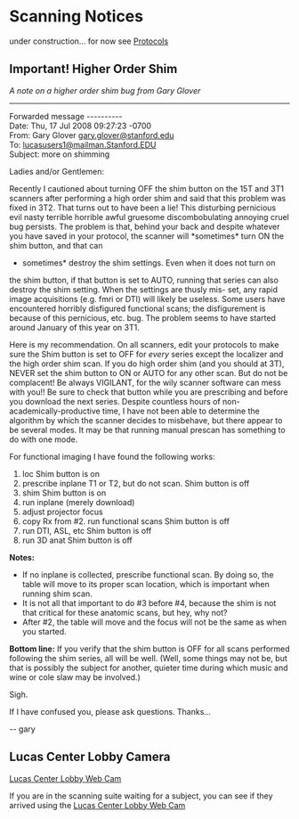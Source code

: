 # Scanning Notices

under construction... for now see [Protocols](spanwiki/wiki/manual/old-manual/subjects-and-scanning/scanning.md)

## Important! Higher Order Shim

_A note on a higher order shim bug from Gary Glover_
_______________________________________________________
Forwarded message ----------\
Date: Thu, 17 Jul 2008 09:27:23 -0700\
From: Gary Glover <gary.glover@stanford.edu>\
To: lucasusers1@mailman.Stanford.EDU\
Subject: more on shimming

Ladies and/or Gentlemen:

Recently I cautioned about turning OFF the shim button on the 15T and 3T1 scanners after performing a high order shim and said that this problem was fixed in 3T2. That turns out to have been a lie! This disturbing pernicious evil nasty terrible horrible awful gruesome discombobulating annoying cruel bug persists. The problem is that, behind your back and despite whatever you have saved in your protocol, the scanner will \*sometimes* turn ON the shim button, and that can
  - sometimes* destroy the shim settings. Even when it does not turn on
  
the shim button, if that button is set to AUTO, running that series can also destroy the shim setting. When the settings are thusly mis- set, any rapid image acquisitions (e.g. fmri or DTI) will likely be useless. Some users have encountered horribly disfigured functional scans; the disfigurement is because of this pernicious, etc. bug. The problem seems to have started around January of this year on 3T1.

Here is my recommendation. On all scanners, edit your protocols to make sure the Shim button is set to OFF for *every* series except the localizer and the high order shim scan. If you do high order shim (and you should at 3T), NEVER set the shim button to ON or AUTO for any other scan. But do not be complacent! Be always VIGILANT, for the wily scanner software can mess with you!! Be sure to check that button while you are prescribing and before you download the next series. Despite countless hours of non-academically-productive time, I have not been able to determine the algorithm by which the scanner decides to misbehave, but there appear to be several modes. It may be that running manual prescan has something to do with one mode.

For functional imaging I have found the following works:
  1. loc Shim button is on
  2. prescribe inplane T1 or T2, but do not scan. Shim button is off
  3. shim Shim button is on
  4. run inplane (merely download)
  5. adjust projector focus
  6. copy Rx from #2. run functional scans Shim button is off
  7. run DTI, ASL, etc Shim button is off
  8. run 3D anat Shim button is off
  
__Notes:__
  - If no inplane is collected, prescribe functional scan. By doing so, the table will move to its proper scan location, which is important when running shim scan.
  - It is not all that important to do #3 before #4, because the shim is not that critical for these anatomic scans, but hey, why not?
  - After #2, the table will move and the focus will not be the same as when you started.
  
__Bottom line:__ If you verify that the shim button is OFF for all scans performed following the shim series, all will be well. (Well, some things may not be, but that is possibly the subject for another, quieter time during which music and wine or cole slaw may be involved.)

Sigh.

If I have confused you, please ask questions. Thanks...

-- gary

## Lucas Center Lobby Camera
[Lucas Center Lobby Web Cam](http://radcam-p162.stanford.edu/CgiStart?page=Single&Direction=TiltUp&Resolution=640x480&Quality=Standard&Mode=JPEG&RPeriod=3&Size=STD&PresetOperation=Move&Language=0)

If you are in the scanning suite waiting for a subject, you can see if they arrived using the [Lucas Center Lobby Web Cam](http://radcam-p162.stanford.edu/CgiStart?page=Single&Direction=TiltUp&Resolution=640x480&Quality=Standard&Mode=JPEG&RPeriod=3&Size=STD&PresetOperation=Move&Language=0)
